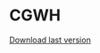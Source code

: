 # CGWH

[Download last version](https://github.com/AuD1tek/CGWH/releases/download/1.1/CGWH.1.1.rar)
